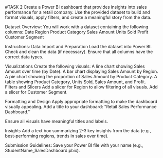 #TASK 2
Create a Power BI dashboard that provides insights into sales performance for a retail company. Use the provided dataset to build and format visuals, apply filters, and create a meaningful story from the data.

Dataset Overview:
You will work with a dataset containing the following columns:
Date
Region
Product Category
Sales Amount
Units Sold
Profit
Customer Segment

Instructions:
Data Import and Preparation
Load the dataset into Power BI.
Check and clean the data (if necessary).
Ensure that all columns have the correct data types.

Visualizations
Create the following visuals:
A line chart showing Sales Amount over time (by Date).
A bar chart displaying Sales Amount by Region.
A pie chart showing the proportion of Sales Amount by Product Category.
A table showing Product Category, Units Sold, Sales Amount, and Profit.
Filters and Slicers
Add a slicer for Region to allow filtering of all visuals.
Add a slicer for Customer Segment.

Formatting and Design
Apply appropriate formatting to make the dashboard visually appealing.
Add a title to your dashboard: "Retail Sales Performance Dashboard."

Ensure all visuals have meaningful titles and labels.

Insights
Add a text box summarizing 2-3 key insights from the data (e.g., best-performing regions, trends in sales over time).

Submission Guidelines:
Save your Power BI file with your name (e.g., StudentName_SalesDashboard.pbix).
 
